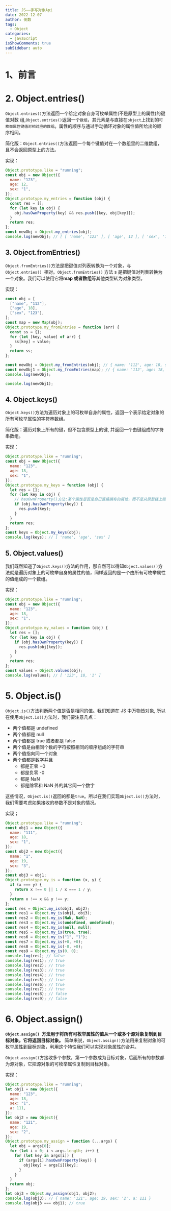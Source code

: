 ```yaml
---
title: JS——手写对象Api
date: 2022-12-07
author: 倒数
tags:
  - Object
categories:
  - javaScript
isShowComments: true
subSidebar: auto
---
```


# 1、前言

# 2. Object.entries()

`Object.entries()`方法返回一个给定对象自身可枚举属性(不是原型上的属性)的键值对数
组,`Object.entries()`返回一个`数组`，其元素是与直接在`object`上找到的`可枚举属性键值对相对应的数组`。属性的顺序与通过手动循环对象的属性值所给出的顺序相同。

简化版：`Object.entries()`方法返回一个每个键值对在一个数组里的二维数组，且不会返回原型上的方法。

实现：

```js
Object.prototype.like = "running";
const obj = new Object({
  name: "123",
  age: 12,
  sex: "1",
});
Object.prototype.my_entries = function (obj) {
  const res = [];
  for (let key in obj) {
    obj.hasOwnProperty(key) && res.push([key, obj[key]]);
  }
  return res;
};
const newObj = Object.my_entries(obj);
console.log(newObj); // [ [ 'name', '123' ], [ 'age', 12 ], [ 'sex', '1' ] ]
```

## 3. Object.fromEntries()

`Object.fromEntries()`方法是把键值对列表转换为一个对象，与`Object.entries() `相对。`Object.fromEntries()` 方法 s 是把键值对列表转换为一个对象。我们可以使用它将**map 或者数组**等其他类型转为对象类型。

实现：

```js
const obj = [
  ["name", "112"],
  ["age", 18],
  ["sex", "123"],
];
const map = new Map(obj);
Object.prototype.my_fromEntries = function (arr) {
  const ss = {};
  for (let [key, value] of arr) {
    ss[key] = value;
  }
  return ss;
};

const newObj = Object.my_fromEntries(obj); // { name: '112', age: 18, sex: '123' }
const newObj1 = Object.my_fromEntries(map); // { name: '112', age: 18, sex: '123' }
console.log(newObj);

console.log(newObj1);
```

## 4. Object.keys()

`Object.keys()`方法为遍历对象上的可枚举自身的属性，返回一个表示给定对象的所有可枚举属性的字符串数组。

简化版：遍历对象上所有的键，但不包含原型上的键, 并返回一个由键组成的字符串数组。

实现：

```js
Object.prototype.like = "running";
const obj = new Object({
  name: "123",
  age: 18,
  sex: "1",
});
Object.prototype.my_keys = function (obj) {
  let res = [];
  for (let key in obj) {
    // hasOwnProperty()方法:某个属性是否是自己直接拥有的属性，而不是从原型链上继承的
    if (obj.hasOwnProperty(key)) {
      res.push(key);
    }
  }
  return res;
};
const keys = Object.my_keys(obj);
console.log(keys); // [ 'name', 'age', 'sex' ]
```

## 5. Object.values()

我们既然知道了`Object.keys()`方法的作用，那自然可以得知`Object.values()`方法就是遍历对象上的可枚举自身的属性的值，同样返回的是一个由所有可枚举属性的值组成的一个数组。

实现：

```js
Object.prototype.like = "running";
const obj = new Object({
  name: "123",
  age: 18,
  sex: "1",
});
Object.prototype.my_values = function (obj) {
  let res = [];
  for (let key in obj) {
    if (obj.hasOwnProperty(key)) {
      res.push(obj[key]);
    }
  }
  return res;
};
const values = Object.values(obj);
console.log(values); // [ '123', 18, '1' ]
```

# 5. Object.is()

`Object.is()`方法判断两个值是否是相同的值。我们知道在 JS 中万物皆对象, 所以在使用`Object.is()`方法时，我们要注意几点：

- 两个值都是 undefined
- 两个值都是 null
- 两个值都是 true 或者都是 false
- 两个值是由相同个数的字符按照相同的顺序组成的字符串
- 两个值指向同一个对象
- 两个值都是数字并且
  - 都是正零 +0
  - 都是负零 -0
  - 都是 NaN
  - 都是除零和 NaN 外的其它同一个数字

这些情况，`Object.is()`返回的都是`true`。所以在我们实现`Object.is()`方法时，我们需要考虑如果接收的参数不是对象的情况。

实现；

```js
Object.prototype.like = "running";
const obj1 = new Object({
  name: "111",
  age: 18,
  sex: "1",
});
const obj2 = new Object({
  name: "1",
  age: 19,
  sex: "3",
});
const obj3 = obj1;
Object.prototype.my_is = function (x, y) {
  if (x === y) {
    return x !== 0 || 1 / x === 1 / y;
  }
  return x !== x && y !== y;
};
const res = Object.my_is(obj1, obj2);
const res1 = Object.my_is(obj1, obj3);
const res2 = Object.my_is(NaN, NaN);
const res3 = Object.my_is(undefined, undefined);
const res4 = Object.my_is(null, null);
const res5 = Object.my_is(true, true);
const res6 = Object.my_is("1", "1");
const res7 = Object.my_is(+0, +0);
const res8 = Object.my_is(-0, +0);
const res9 = Object.my_is(0, 0);
console.log(res); // false
console.log(res1); // true
console.log(res2); // true
console.log(res3); // true
console.log(res4); // true
console.log(res5); // true
console.log(res6); // true
console.log(res7); // true
console.log(res8); // false
console.log(res9); // false
```

# 6. Object.assign()

**`Object.assign()`  方法用于将所有可枚举属性的值从一个或多个源对象复制到目标对象。它将返回目标对象。** 简单来说，`Object.assign()`方法用来复制对象的可枚举属性到目标对象，利用这个特性我们可以实现对象属性的合并。

`Object.assign()`方接收多个参数，第一个参数成为目标对象，后面所有的参数都为源对象，它把源对象的可枚举属性复制到目标对象。

实现：

```js
Object.prototype.like = "running";
let obj1 = new Object({
  name: "123",
  age: 18,
  sex: "1",
  a: 111,
});
let obj2 = new Object({
  name: "121",
  age: 19,
  sex: "2",
});
Object.prototype.my_assign = function (...args) {
  let obj = args[0];
  for (let i = 0; i < args.length; i++) {
    for (let key in args[i]) {
      if (args[i].hasOwnProperty(key)) {
        obj[key] = args[i][key];
      }
    }
  }
  return obj;
};
let obj3 = Object.my_assign(obj1, obj2);
console.log(obj3); // { name: '121', age: 19, sex: '2', a: 111 }
console.log(obj3 === obj1); // true
```

